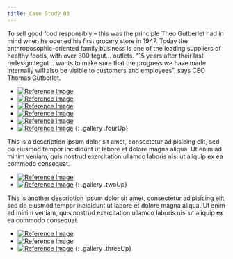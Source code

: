 ```yaml
---
title: Case Study 03
---
```


To sell good food responsibly – this was the principle Theo Gutberlet had in mind when he opened his first grocery store in 1947. Today the anthroposophic-oriented family business is one of the leading suppliers of healthy foods, with over 300 tegut… outlets. “15 years after their last redesign tegut… wants to make sure that the progress we have made internally will also be visible to customers and employees”, says CEO Thomas Gutberlet.
  
* [![Reference Image](/projects/case_study_02/image.jpeg)](/projects/case_study_02/image.jpeg "check out this image in its actual size")
* [![Reference Image](/projects/case_study_02/image-1.jpeg)](/projects/case_study_02/image-1.jpeg "check out this image in its actual size")
* [![Reference Image](/projects/case_study_02/image-2.jpeg)](/projects/case_study_02/image-2.jpeg "check out this image in its actual size")
* [![Reference Image](/projects/case_study_02/image-3.jpeg)](/projects/case_study_02/image-3.jpeg "check out this image in its actual size")
* [![Reference Image](/projects/case_study_02/image-4.jpeg)](/projects/case_study_02/image-4.jpeg "check out this image in its actual size")
* [![Reference Image](/projects/case_study_02/image-5.jpeg)](/projects/case_study_02/image-5.jpeg "check out this image in its actual size")
{: .gallery .fourUp}

This is a description ipsum dolor sit amet, consectetur adipisicing elit, sed do eiusmod tempor incididunt ut labore et dolore magna aliqua. Ut enim ad minim veniam, quis nostrud exercitation ullamco laboris nisi ut aliquip ex ea commodo consequat.

* [![Reference Image](/projects/case_study_02/image.jpeg)](/projects/case_study_02/image.jpeg "check out this image in its actual size")
* [![Reference Image](/projects/case_study_02/image-1.jpeg)](/projects/case_study_02/image-1.jpeg "check out this image in its actual size")
{: .gallery .twoUp}


This is another description ipsum dolor sit amet, consectetur adipisicing elit, sed do eiusmod tempor incididunt ut labore et dolore magna aliqua. Ut enim ad minim veniam, quis nostrud exercitation ullamco laboris nisi ut aliquip ex ea commodo consequat.

* [![Reference Image](/projects/case_study_02/image.jpeg)](/projects/case_study_02/image.jpeg "check out this image in its actual size")
* [![Reference Image](/projects/case_study_02/image-1.jpeg)](/projects/case_study_02/image-1.jpeg "check out this image in its actual size")
* [![Reference Image](/projects/case_study_02/image-2.jpeg)](/projects/case_study_02/image-2.jpeg "check out this image in its actual size")
{: .gallery .threeUp}